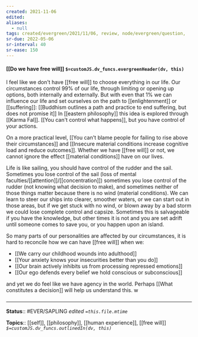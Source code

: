 ```yaml
---
created: 2021-11-06 
edited: 
aliases:
  - null
tags: created/evergreen/2021/11/06, review, node/evergreen/question, 
sr-due: 2022-05-06
sr-interval: 40
sr-ease: 150
---
```


#### [[Do we have free will]] `$=customJS.dv_funcs.evergreenHeader(dv, this)`

I feel like we don't have [[free will]] to choose everything in our life. Our circumstances control 99% of our life, through limiting or opening up options, both internally and externally. But with even that 1% we can influence our life and set ourselves on the path to [[enlightenment]] or [[suffering]]: [[Buddhism outlines a path and practice to end suffering, but does not promise it]] 
In [[eastern philosophy]] this idea is explored through [[Karma Fal]]. [[You can't control what happens]], but you have control of your actions.

On a more practical level, [[You can't blame people for failing to rise above their circumstances]] and [[Insecure material conditions increase cognitive load and reduce outcomes]].
Whether we have [[free will]] or not, we cannot ignore the effect [[material conditions]] have on our lives.

Life is like sailing, you should have control of the rudder and the sail. Sometimes you lose control of the sail (loss of mental faculties/[[attention]]/[[concentration]]) sometimes you lose control of the rudder (not knowing what decision to make), and sometimes neither of those things matter because there is no wind (material conditions). We can learn to steer our ships into clearer, smoother waters, or we can start out in those areas, but if we get stuck with no wind, or blown away by a bad storm we could lose complete control and capsize. Sometimes this is salvageable if you have the knowledge, but other times it is not and you are set adrift until someone comes to save you, or you happen upon an island. 

So many parts of our personalities are affected by our circumstances, it is hard to reconcile how we can have [[free will]] when we:
- [[We carry our childhood wounds into adulthood]]
- [[Your anxiety knows your insecurities better than you do]]
- [[Our brain actively inhibits us from processing repressed emotions]]
- [[Our ego defends every belief we hold conscious or subconscious]]

and yet we do feel like we have agency in the world.
Perhaps [[What constitutes a decision]] will help us understand this.
w
### <hr class="footnote"/>

**Status**:: #EVER/SAPLING 
*edited `=this.file.mtime`*

**Topics**:: [[self]], [[philosophy]], [[human experience]], [[free will]]
*`$=customJS.dv_funcs.outlinedIn(dv, this)`*
